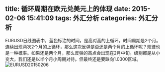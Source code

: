title: 循环周期在欧元兑美元上的体现
date: 2015-02-06 15:41:09
tags: 外汇分析
categories: 外汇分析
---
EURUSD日线图表中，蓝色标注的时间，是高对高的上循环，时间周期是2个月。
连续出现两次2个月的上循环，那么这次反弹是否还是两个月的上循环呢？规律也是一种概率。如果还是两个月，那么反弹的高点会出现在2月中旬。级别都是从小变大，我们还是以半个月小周期对待。但最终还是要跌向1.0300区域。<!--more-->
![EURUSD20150206](http://eurusd.qiniudn.com/EURUSD20150206.png)